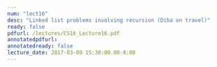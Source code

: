 ```yaml
---
num: "lect16"
desc: "Linked list problems involving recursion (Diba on travel)"
ready: false
pdfurl: /lectures/CS16_Lecture16.pdf
annotatedpdfurl: 
annotatedready: false
lecture_date: 2017-03-09 15:30:00.00-8:00
---
```



